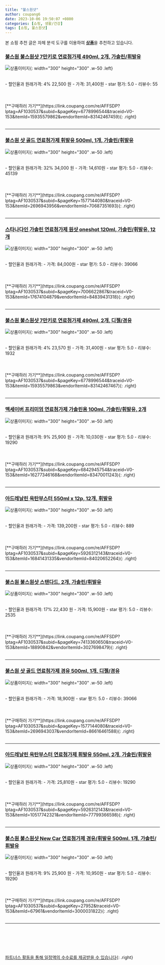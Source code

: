 ```yaml
---
title: "불스원샷"
author: coupang6
date: 2023-10-06 19:50:07 +0800
categories: [쇼핑, 생활/건강]
tags: [쇼핑, 불스원샷]
---
```


본 쇼핑 추천 글은 자체 분석 도구를 이용하여 [**상품**](https://link.coupang.com/a/bao1ui)을 추천하고 있습니다.

### [불스원 불스원샷 7만키로 연료첨가제 490ml, 2개, 가솔린/휘발유](https://link.coupang.com/re/AFFSDP?lptag=AF1030537&subid=&pageKey=6778996544&traceid=V0-153&itemId=15935579862&vendorItemId=83142467459)

![상품이미지](https://thumbnail7.coupangcdn.com/thumbnails/remote/230x230ex/image/retail/images/2366872733821469-cedd6633-6ddc-48fc-9cac-bf41f2361804.jpg){: width="300" height="300" .w-50 .left}


<br>
- 할인율과 원래가격: 4%  22,500   원
- 가격: 31,400원
- star 평가: 5.0
- 리뷰수: 55
<br>
<br>
<br>
<br>
[**구매하러 가기**](https://link.coupang.com/re/AFFSDP?lptag=AF1030537&subid=&pageKey=6778996544&traceid=V0-153&itemId=15935579862&vendorItemId=83142467459){: .right}
<br>
<br>

---

### [불스원 샷 골드 연료첨가제 휘발유 500ml, 1개, 가솔린/휘발유](https://link.coupang.com/re/AFFSDP?lptag=AF1030537&subid=&pageKey=1577144080&traceid=V0-153&itemId=2696943956&vendorItemId=70687351693)

![상품이미지](https://thumbnail8.coupangcdn.com/thumbnails/remote/230x230ex/image/retail/images/339541418707828-4335fbd0-a9f0-4ba6-b660-87dcf292e1df.jpg){: width="300" height="300" .w-50 .left}


<br>
- 할인율과 원래가격: 32%  34,000   원
- 가격: 14,610원
- star 평가: 5.0
- 리뷰수: 45139
<br>
<br>
<br>
<br>
[**구매하러 가기**](https://link.coupang.com/re/AFFSDP?lptag=AF1030537&subid=&pageKey=1577144080&traceid=V0-153&itemId=2696943956&vendorItemId=70687351693){: .right}
<br>
<br>

---

### [스타나다인 가솔린 연료첨가제 원샷 oneshot 120ml, 가솔린/휘발유, 12개](https://link.coupang.com/re/AFFSDP?lptag=AF1030537&subid=&pageKey=7006622867&traceid=V0-153&itemId=17674104879&vendorItemId=84839431318)

![상품이미지](https://thumbnail10.coupangcdn.com/thumbnails/remote/230x230ex/image/vendor_inventory/7164/1af2a340dfa9bda93e1f228717c8f67e0a2e9e17d35e8935e49778e82368.png){: width="300" height="300" .w-50 .left}


<br>
- 할인율과 원래가격: 
- 가격: 84,000원
- star 평가: 5.0
- 리뷰수: 39066
<br>
<br>
<br>
<br>
[**구매하러 가기**](https://link.coupang.com/re/AFFSDP?lptag=AF1030537&subid=&pageKey=7006622867&traceid=V0-153&itemId=17674104879&vendorItemId=84839431318){: .right}
<br>
<br>

---

### [불스원 불스원샷 7만키로 연료첨가제 490ml, 2개, 디젤/경유](https://link.coupang.com/re/AFFSDP?lptag=AF1030537&subid=&pageKey=6778996544&traceid=V0-153&itemId=15935579863&vendorItemId=83142467467)

![상품이미지](https://thumbnail6.coupangcdn.com/thumbnails/remote/230x230ex/image/retail/images/2022/09/16/16/2/f1fca755-e04e-4a35-b124-c543d077471c.jpg){: width="300" height="300" .w-50 .left}


<br>
- 할인율과 원래가격: 4%  23,570   원
- 가격: 31,400원
- star 평가: 5.0
- 리뷰수: 1932
<br>
<br>
<br>
<br>
[**구매하러 가기**](https://link.coupang.com/re/AFFSDP?lptag=AF1030537&subid=&pageKey=6778996544&traceid=V0-153&itemId=15935579863&vendorItemId=83142467467){: .right}
<br>
<br>

---

### [맥세이버 프리미엄 연료첨가제 가솔린용 100ml, 가솔린/휘발유, 2개](https://link.coupang.com/re/AFFSDP?lptag=AF1030537&subid=&pageKey=6842945754&traceid=V0-153&itemId=16277346168&vendorItemId=83470011243)

![상품이미지](https://thumbnail7.coupangcdn.com/thumbnails/remote/230x230ex/image/retail/images/2022/10/14/16/8/773ddff7-e16c-46aa-b206-92ca8abaeae0.jpg){: width="300" height="300" .w-50 .left}


<br>
- 할인율과 원래가격: 9%  25,900   원
- 가격: 10,030원
- star 평가: 5.0
- 리뷰수: 19290
<br>
<br>
<br>
<br>
[**구매하러 가기**](https://link.coupang.com/re/AFFSDP?lptag=AF1030537&subid=&pageKey=6842945754&traceid=V0-153&itemId=16277346168&vendorItemId=83470011243){: .right}
<br>
<br>

---

### [아드레날린 옥탄부스터 550ml x 12p, 12개, 휘발유](https://link.coupang.com/re/AFFSDP?lptag=AF1030537&subid=&pageKey=5926312143&traceid=V0-153&itemId=16841431335&vendorItemId=84020652264)

![상품이미지](https://thumbnail6.coupangcdn.com/thumbnails/remote/230x230ex/image/retail/images/2022/11/23/17/3/5b31d7dc-4b49-4556-9914-40171a599261.png){: width="300" height="300" .w-50 .left}


<br>
- 할인율과 원래가격: 
- 가격: 139,200원
- star 평가: 5.0
- 리뷰수: 889
<br>
<br>
<br>
<br>
[**구매하러 가기**](https://link.coupang.com/re/AFFSDP?lptag=AF1030537&subid=&pageKey=5926312143&traceid=V0-153&itemId=16841431335&vendorItemId=84020652264){: .right}
<br>
<br>

---

### [불스원 불스원샷 스탠다드, 2개, 가솔린/휘발유](https://link.coupang.com/re/AFFSDP?lptag=AF1030537&subid=&pageKey=7413360650&traceid=V0-153&itemId=18890842&vendorItemId=3027698479)

![상품이미지](https://thumbnail6.coupangcdn.com/thumbnails/remote/230x230ex/image/retail/images/7795831346703-82991e47-2f1b-44e3-b3e2-b48f7c25c1dd.jpg){: width="300" height="300" .w-50 .left}


<br>
- 할인율과 원래가격: 17%  22,430   원
- 가격: 15,900원
- star 평가: 5.0
- 리뷰수: 2535
<br>
<br>
<br>
<br>
[**구매하러 가기**](https://link.coupang.com/re/AFFSDP?lptag=AF1030537&subid=&pageKey=7413360650&traceid=V0-153&itemId=18890842&vendorItemId=3027698479){: .right}
<br>
<br>

---

### [불스원 샷 골드 연료첨가제 경유 500ml, 1개, 디젤/경유](https://link.coupang.com/re/AFFSDP?lptag=AF1030537&subid=&pageKey=1577144080&traceid=V0-153&itemId=2696943037&vendorItemId=86616461588)

![상품이미지](https://thumbnail6.coupangcdn.com/thumbnails/remote/230x230ex/image/vendor_inventory/b9c9/e1a0ca40e94b7a1a8d706444b66d0de0c59eb5fe9238e32e485338bf8c40.jpg){: width="300" height="300" .w-50 .left}


<br>
- 할인율과 원래가격: 
- 가격: 18,900원
- star 평가: 5.0
- 리뷰수: 39066
<br>
<br>
<br>
<br>
[**구매하러 가기**](https://link.coupang.com/re/AFFSDP?lptag=AF1030537&subid=&pageKey=1577144080&traceid=V0-153&itemId=2696943037&vendorItemId=86616461588){: .right}
<br>
<br>

---

### [아드레날린 옥탄부스터 연료첨가제 휘발유 550ml, 2개, 가솔린/휘발유](https://link.coupang.com/re/AFFSDP?lptag=AF1030537&subid=&pageKey=5926312143&traceid=V0-153&itemId=10517742321&vendorItemId=77799366598)

![상품이미지](https://thumbnail6.coupangcdn.com/thumbnails/remote/230x230ex/image/rs_quotation_api/7silumc8/c5586d8ae45f48e29993c1bde239068d.png){: width="300" height="300" .w-50 .left}


<br>
- 할인율과 원래가격: 
- 가격: 25,810원
- star 평가: 5.0
- 리뷰수: 19290
<br>
<br>
<br>
<br>
[**구매하러 가기**](https://link.coupang.com/re/AFFSDP?lptag=AF1030537&subid=&pageKey=5926312143&traceid=V0-153&itemId=10517742321&vendorItemId=77799366598){: .right}
<br>
<br>

---

### [불스원 불스원샷 New Car 연료첨가제 경유/휘발유 500ml, 1개, 가솔린/휘발유](https://link.coupang.com/re/AFFSDP?lptag=AF1030537&subid=&pageKey=27952&traceid=V0-153&itemId=67961&vendorItemId=3000031822)

![상품이미지](https://thumbnail8.coupangcdn.com/thumbnails/remote/230x230ex/image/retail/images/2962802612255-be32be62-5373-4f6d-b99f-1be5ee6e755f.jpg){: width="300" height="300" .w-50 .left}


<br>
- 할인율과 원래가격: 9%  25,900   원
- 가격: 10,950원
- star 평가: 5.0
- 리뷰수: 19290
<br>
<br>
<br>
<br>
[**구매하러 가기**](https://link.coupang.com/re/AFFSDP?lptag=AF1030537&subid=&pageKey=27952&traceid=V0-153&itemId=67961&vendorItemId=3000031822){: .right}
<br>
<br>

---
<br><br><br><br><br> [파트너스 활동을 통해 일정액의 수수료를 제공받을 수 있습니다](https://link.coupang.com/a/bao1ui){: .right}
